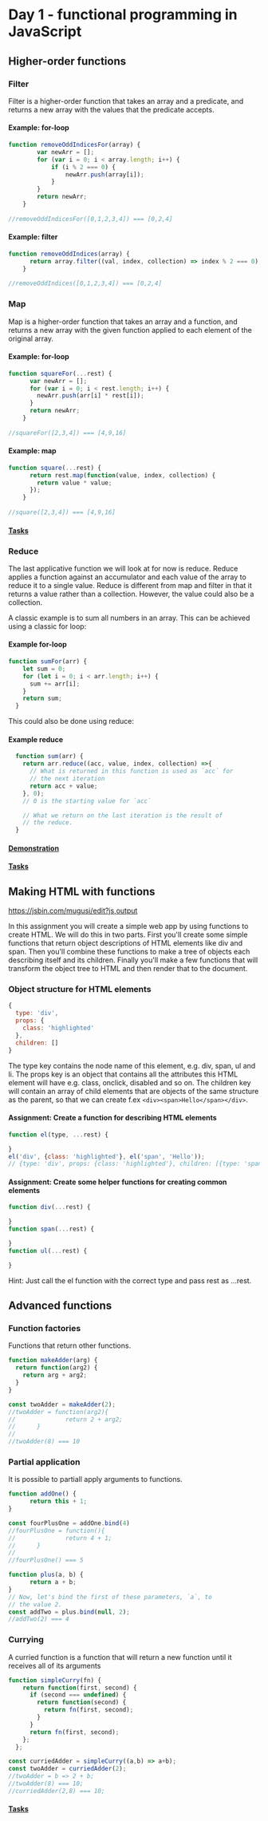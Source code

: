 # Day 1 - functional programming in JavaScript

## Higher-order functions

### Filter
Filter is a higher-order function that takes an array and a predicate, and returns a new array with the values that the predicate accepts.

#### Example: for-loop

```javascript
function removeOddIndicesFor(array) {
        var newArr = [];
        for (var i = 0; i < array.length; i++) {
            if (i % 2 === 0) {
                newArr.push(array[i]);
            }
        }
        return newArr;
    }
    
//removeOddIndicesFor([0,1,2,3,4]) === [0,2,4]
```
#### Example: filter
```javascript
function removeOddIndices(array) {
      return array.filter((val, index, collection) => index % 2 === 0);
    }
    
//removeOddIndices([0,1,2,3,4]) === [0,2,4]
```

### Map
Map is a higher-order function that takes an array and a function, and returns a new array with the given function applied to each element of the original array. 

#### Example: for-loop

```javascript
function squareFor(...rest) {
      var newArr = [];
      for (var i = 0; i < rest.length; i++) {
        newArr.push(arr[i] * rest[i]);
      }
      return newArr;
    }
 
//squareFor([2,3,4]) === [4,9,16]
```
#### Example: map
```javascript
function square(...rest) {
      return rest.map(function(value, index, collection) {
        return value * value;
      });
    }
    
//square([2,3,4]) === [4,9,16]
```

#### [Tasks](http://jsbin.com/tetevo/edit?js,console)

### Reduce
The last applicative function we will look at for now is reduce. Reduce applies a function against an accumulator and each value of the array to reduce it to a single value. Reduce is different from map and filter in that it returns a value rather than a collection. However, the value could also be a collection.

A classic example  is to sum all numbers in an array. This can be achieved using a classic for loop:
#### Example for-loop
```javascript
function sumFor(arr) {
    let sum = 0;
    for (let i = 0; i < arr.length; i++) {
      sum += arr[i];
    }
    return sum;
  }
```
This could also be done using reduce:

#### Example reduce
```javascript
  function sum(arr) {
    return arr.reduce((acc, value, index, collection) =>{
      // What is returned in this function is used as `acc` for
      // the next iteration
      return acc + value;
    }, 0);
    // 0 is the starting value for `acc`

    // What we return on the last iteration is the result of
    // the reduce.
  }
```
#### [Demonstration](https://jsbin.com/mocohi/edit?js,console)
#### [Tasks](https://jsbin.com/basuxog/edit?js,console)

## Making HTML with functions

https://jsbin.com/mugusi/edit?js,output

In this assignment you will create a simple web app by using functions to create HTML. We will do this in two parts. First you'll create some simple functions that return object descriptions of HTML elements like div and span. Then you'll combine these functions to make a tree of objects each describing itself and its children. Finally you'll make a few functions that will transform the object tree to HTML and then render that to the document.

### Object structure for HTML elements

```javascript
{
  type: 'div',
  props: {
    class: 'highlighted'
  },
  children: []
}
```
The type key contains the node name of this element, e.g. div, span, ul and li. The props key is an object that contains all the attributes this HTML element will have e.g. class, onclick, disabled and so on. The children key will contain an array of child elements that are objects of the same structure as the parent, so that we can create f.ex `<div><span>Hello</span></div>`.

#### Assignment: Create a function for describing HTML elements
```javascript
function el(type, ...rest) {

}
el('div', {class: 'highlighted'}, el('span', 'Hello'));
// {type: 'div', props: {class: 'highlighted'}, children: [{type: 'span', children: ['Hello']}]}
```
#### Assignment: Create some helper functions for creating common elements
```javascript
function div(...rest) {

}
function span(...rest) {

}
function ul(...rest) {

}
```
Hint: Just call the el function with the correct type and pass rest as ...rest.

## Advanced functions
### Function factories
Functions that return other functions.
```javascript
function makeAdder(arg) {
  return function(arg2) {
    return arg + arg2;
  }
}

const twoAdder = makeAdder(2);
//twoAdder = function(arg2){
//              return 2 + arg2;
//      }
//
//twoAdder(8) === 10
```
### Partial application
It is possible to partiall apply arguments to functions.
```javascript
function addOne() {
      return this + 1;
}

const fourPlusOne = addOne.bind(4)
//fourPlusOne = function(){
//              return 4 + 1;
//      }
//
//fourPlusOne() === 5

function plus(a, b) {
      return a + b;
}
// Now, let's bind the first of these parameters, `a`, to
// the value 2.
const addTwo = plus.bind(null, 2);
//addTwo(2) === 4
```
### Currying
A curried function is a function that will return a new function until it receives all of its arguments
```javascript
function simpleCurry(fn) {
    return function(first, second) {
      if (second === undefined) {
        return function(second) {
          return fn(first, second);
        }
      }
      return fn(first, second);
    };
  };

const curriedAdder = simpleCurry((a,b) => a+b);
const twoAdder = curriedAdder(2);
//twoAdder = b => 2 + b;
//twoAdder(8) === 10;
//curriedAdder(2,8) === 10;

```

#### [Tasks](http://jsbin.com/keqoha/edit?js,console)
